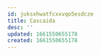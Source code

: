 ```yaml
---
id: juksxhwatfcxxvqo5esdcze
title: Cascaida
desc: ''
updated: 1661550655178
created: 1661550655178
---
```

